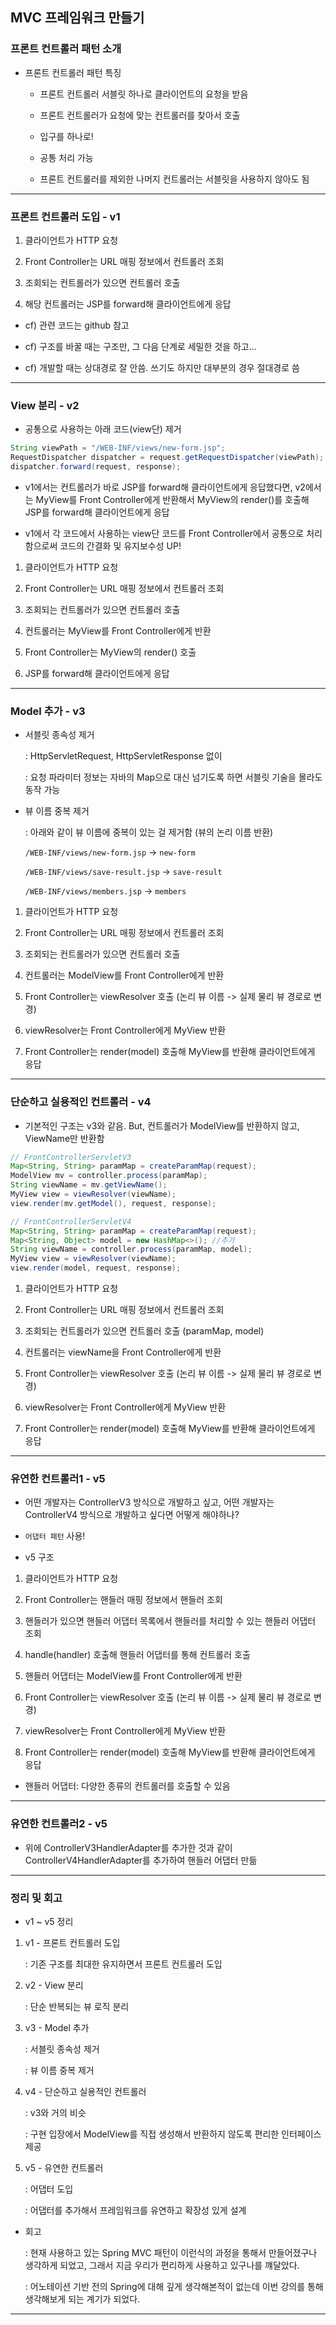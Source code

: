 ## MVC 프레임워크 만들기

### 프론트 컨트롤러 패턴 소개

- 프론트 컨트롤러 패턴 특징

  - 프론트 컨트롤러 서블릿 하나로 클라이언트의 요청을 받음

  - 프론트 컨트롤러가 요청에 맞는 컨트롤러를 찾아서 호출

  - 입구를 하나로!

  - 공통 처리 가능

  - 프론트 컨트롤러를 제외한 나머지 컨트롤러는 서블릿을 사용하지 않아도 됨

---

### 프론트 컨트롤러 도입 - v1

1. 클라이언트가 HTTP 요청

2. Front Controller는 URL 매핑 정보에서 컨트롤러 조회

3. 조회되는 컨트롤러가 있으면 컨트롤러 호출

4. 해당 컨트롤러는 JSP를 forward해 클라이언트에게 응답


- cf) 관련 코드는 github 참고 <br/>

- cf) 구조를 바꿀 때는 구조만, 그 다음 단계로 세밀한 것을 하고...

- cf) 개발할 때는 상대경로 잘 안씀. 쓰기도 하지만 대부분의 경우 절대경로 씀

---

### View 분리 - v2

- 공통으로 사용하는 아래 코드(view단) 제거
```java
String viewPath = "/WEB-INF/views/new-form.jsp";
RequestDispatcher dispatcher = request.getRequestDispatcher(viewPath);
dispatcher.forward(request, response);
```
- v1에서는 컨트롤러가 바로 JSP를 forward해 클라이언트에게 응답했다면, v2에서는 MyView를 Front Controller에게 반환해서 MyView의 render()를 호출해 JSP를 forward해 클라이언트에게 응답

- v1에서 각 코드에서 사용하는 view단 코드를 Front Controller에서 공통으로 처리함으로써 코드의 간결화 및 유지보수성 UP!

1. 클라이언트가 HTTP 요청

2. Front Controller는 URL 매핑 정보에서 컨트롤러 조회

3. 조회되는 컨트롤러가 있으면 컨트롤러 호출

4. 컨트롤러는 MyView를 Front Controller에게 반환

5. Front Controller는 MyView의 render() 호출

6. JSP를 forward해 클라이언트에게 응답

---

### Model 추가 - v3

- 서블릿 종속성 제거

  : HttpServletRequest, HttpServletResponse 없이

  : 요청 파라미터 정보는 자바의 Map으로 대신 넘기도록 하면 서블릿 기술을 몰라도 동작 가능

- 뷰 이름 중복 제거

  : 아래와 같이 뷰 이름에 중복이 있는 걸 제거함 (뷰의 논리 이름 반환)

  `/WEB-INF/views/new-form.jsp` -> `new-form`

  `/WEB-INF/views/save-result.jsp` -> `save-result`

  `/WEB-INF/views/members.jsp` -> `members`

1. 클라이언트가 HTTP 요청

2. Front Controller는 URL 매핑 정보에서 컨트롤러 조회

3. 조회되는 컨트롤러가 있으면 컨트롤러 호출

4. 컨트롤러는 ModelView를 Front Controller에게 반환

5. Front Controller는 viewResolver 호출 (논리 뷰 이름 -> 실제 물리 뷰 경로로 변경)

6. viewResolver는 Front Controller에게 MyView 반환

7. Front Controller는 render(model) 호출해 MyView를 반환해 클라이언트에게 응답

---

### 단순하고 실용적인 컨트롤러 - v4

- 기본적인 구조는 v3와 같음. But, 컨트롤러가 ModelView를 반환하지 않고, ViewName만 반환함

```java
// FrontControllerServletV3
Map<String, String> paramMap = createParamMap(request);
ModelView mv = controller.process(paramMap);
String viewName = mv.getViewName();
MyView view = viewResolver(viewName);
view.render(mv.getModel(), request, response);

// FrontControllerServletV4
Map<String, String> paramMap = createParamMap(request);
Map<String, Object> model = new HashMap<>(); //추가
String viewName = controller.process(paramMap, model);
MyView view = viewResolver(viewName);
view.render(model, request, response);
```
 
1. 클라이언트가 HTTP 요청

2. Front Controller는 URL 매핑 정보에서 컨트롤러 조회

3. 조회되는 컨트롤러가 있으면 컨트롤러 호출 (paramMap, model)

4. 컨트롤러는 viewName을 Front Controller에게 반환

5. Front Controller는 viewResolver 호출 (논리 뷰 이름 -> 실제 물리 뷰 경로로 변경)

6. viewResolver는 Front Controller에게 MyView 반환

7. Front Controller는 render(model) 호출해 MyView를 반환해 클라이언트에게 응답

---

### 유연한 컨트롤러1 - v5

- 어떤 개발자는 ControllerV3 방식으로 개발하고 싶고, 어떤 개발자는 ControllerV4 방식으로 개발하고 싶다면 어떻게 해야하나?

- `어댑터 패턴` 사용!

- v5 구조

1. 클라이언트가 HTTP 요청

2. Front Controller는 핸들러 매핑 정보에서 핸들러 조회

3. 핸들러가 있으면 핸들러 어댑터 목록에서 핸들러를 처리할 수 있는 핸들러 어댑터 조회

4. handle(handler) 호출해 핸들러 어댑터를 통해 컨트롤러 호출

5. 핸들러 어댑터는 ModelView를 Front Controller에게 반환

6. Front Controller는 viewResolver 호출 (논리 뷰 이름 -> 실제 물리 뷰 경로로 변경)

7. viewResolver는 Front Controller에게 MyView 반환

8. Front Controller는 render(model) 호출해 MyView를 반환해 클라이언트에게 응답

- 핸들러 어댑터: 다양한 종류의 컨트롤러를 호출할 수 있음

---

### 유연한 컨트롤러2 - v5

- 위에 ControllerV3HandlerAdapter를 추가한 것과 같이 ControllerV4HandlerAdapter를 추가하여 핸들러 어댑터 만듦

---

### 정리 및 회고

- v1 ~ v5 정리

1. v1 - 프론트 컨트롤러 도입

    : 기존 구조를 최대한 유지하면서 프론트 컨트롤러 도입

2. v2 - View 분리
    
    : 단순 반복되는 뷰 로직 분리

3. v3 - Model 추가

    : 서블릿 종속성 제거

    : 뷰 이름 중복 제거

4. v4 - 단순하고 실용적인 컨트롤러

    : v3와 거의 비슷

    : 구현 입장에서 ModelView를 직접 생성해서 반환하지 않도록 편리한 인터페이스 제공

5. v5 - 유연한 컨트롤러

    : 어댑터 도입

    : 어댑터를 추가해서 프레임워크를 유연하고 확장성 있게 설계

- 회고

    : 현재 사용하고 있는 Spring MVC 패턴이 이런식의 과정을 통해서 만들어졌구나 생각하게 되었고, 그래서 지금 우리가 편리하게 사용하고 있구나를 꺠달았다.

    : 어노테이션 기반 전의 Spring에 대해 깊게 생각해본적이 없는데 이번 강의를 통해 생각해보게 되는 계기가 되었다.

---